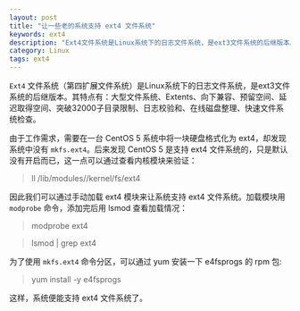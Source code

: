 ```yaml
---
layout: post
title: "让一些老的系统支持 ext4 文件系统"
keywords: ext4
description: "Ext4文件系统是Linux系统下的日志文件系统，是ext3文件系统的后继版本。"
category: Linux
tags: ext4
---
```


`Ext4` 文件系统（第四扩展文件系统）是Linux系统下的日志文件系统，是ext3文件系统的后继版本。其特点有：大型文件系统、Extents、向下兼容、预留空间、延迟取得空间、突破32000子目录限制、日志校验和、在线磁盘整理、快速文件系统检查。

由于工作需求，需要在一台 CentOS 5 系统中将一块硬盘格式化为 ext4，却发现系统中没有 `mkfs.ext4`。后来发现 CentOS 5 是支持 ext4 文件系统的，只是默认没有开启而已，这一点可以通过查看内核模块来验证：

> ll /lib/modules/<kernel version>/kernel/fs/ext4

因此我们可以通过手动加载 ext4 模块来让系统支持 ext4 文件系统。加载模块用 `modprobe` 命令，添加完后用 lsmod 查看加载情况：

> modprobe ext4

> lsmod | grep ext4

为了使用 `mkfs.ext4` 命令分区，可以通过 yum 安装一下 e4fsprogs 的 rpm 包:

> yum install -y e4fsprogs

这样，系统便能支持 ext4 文件系统了。